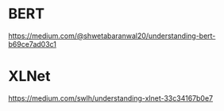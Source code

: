 # BERT

https://medium.com/@shwetabaranwal20/understanding-bert-b69ce7ad03c1


# XLNet

https://medium.com/swlh/understanding-xlnet-33c34167b0e7
